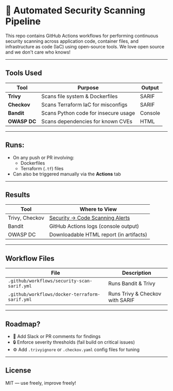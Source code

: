# 🔐 Automated Security Scanning Pipeline

This repo contains GitHub Actions workflows for performing continuous security scanning across application code, container files, and infrastructure as code (IaC) using open-source tools. We love open source and we don't care who knows!

---

## Tools Used

| Tool        | Purpose                                | Output   |
|-------------|----------------------------------------|----------|
| **Trivy**   | Scans file system & Dockerfiles        | SARIF    |
| **Checkov** | Scans Terraform IaC for misconfigs     | SARIF    |
| **Bandit**  | Scans Python code for insecure usage   | Console  |
| **OWASP DC**| Scans dependencies for known CVEs      | HTML     |

---

## Runs:

- On any push or PR involving:
  - Dockerfiles
  - Terraform (`.tf`) files
- Can also be triggered manually via the **Actions** tab

---

## Results

| Tool        | Where to View                            |
|-------------|------------------------------------------|
| Trivy, Checkov | [Security → Code Scanning Alerts](../../security/code-scanning) |
| Bandit      | GitHub Actions logs (console output)     |
| OWASP DC    | Downloadable HTML report (in artifacts)  |

---

## Workflow Files

| File | Description |
|------|-------------|
| `.github/workflows/security-scan-sarif.yml` | Runs Bandit & Trivy |
| `.github/workflows/docker-terraform-sarif.yml` | Runs Trivy & Checkov with SARIF |

---

## Roadmap?

- 💬 Add Slack or PR comments for findings
- 🔒 Enforce severity thresholds (fail build on critical issues)
- ⚙️ Add `.trivyignore` or `.checkov.yaml` config files for tuning

---

## License

MIT — use freely, improve freely!
